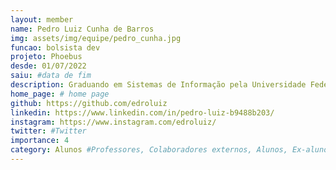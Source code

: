 ```yaml
---
layout: member
name: Pedro Luiz Cunha de Barros
img: assets/img/equipe/pedro_cunha.jpg
funcao: bolsista dev
projeto: Phoebus 
desde: 01/07/2022
saiu: #data de fim
description: Graduando em Sistemas de Informação pela Universidade Federal da Paraíba, com uma paixão pela tecnologia. Tenho experiências com desenvolvimento de software, onde aprendi a projetar e implementar soluções eficientes para diversos contextos. Tenho habilidades em linguagens de programação como Java, PHP, JavaScript e TypeScript, e já trabalhei com tecnologias como Spring Boot, Angular, React, Vue.js e Wordpress. Além disso, possuo conhecimentos em Banco de Dados MySQL, PostgreSQL, MongoDB, entre outros.
home_page: # home page
github: https://github.com/edroluiz
linkedin: https://www.linkedin.com/in/pedro-luiz-b9488b203/
instagram: https://www.instagram.com/edroluiz/
twitter: #Twitter
importance: 4
category: Alunos #Professores, Colaboradores externos, Alunos, Ex-alunos
---
```

